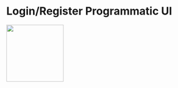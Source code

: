 # Login/Register Programmatic UI

 <a href="https://apps.apple.com/tr/app/quotly/id6744559837"><img width=150 src="https://github.com/user-attachments/assets/67bd9b13-7948-408d-8818-094c633fb35d"></a>
